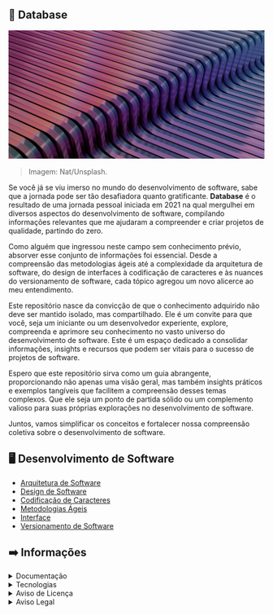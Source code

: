 ## :brain: Database

![](https://github.com/2uj1m28ohz/Database/blob/main/Intro.png)
> Imagem: Nat/Unsplash.

Se você já se viu imerso no mundo do desenvolvimento de software, sabe que a jornada pode ser tão desafiadora quanto gratificante. **Database** é o resultado de uma jornada pessoal iniciada em 2021 na qual mergulhei em diversos aspectos do desenvolvimento de software, compilando informações relevantes que me ajudaram a compreender e criar projetos de qualidade, partindo do zero.

Como alguém que ingressou neste campo sem conhecimento prévio, absorver esse conjunto de informações foi essencial. Desde a compreensão das metodologias ágeis até a complexidade da arquitetura de software, do design de interfaces à codificação de caracteres e às nuances do versionamento de software, cada tópico agregou um novo alicerce ao meu entendimento.

Este repositório nasce da convicção de que o conhecimento adquirido não deve ser mantido isolado, mas compartilhado. Ele é um convite para que você, seja um iniciante ou um desenvolvedor experiente, explore, compreenda e aprimore seu conhecimento no vasto universo do desenvolvimento de software. Este é um espaço dedicado a consolidar informações, insights e recursos que podem ser vitais para o sucesso de projetos de software.

Espero que este repositório sirva como um guia abrangente, proporcionando não apenas uma visão geral, mas também insights práticos e exemplos tangíveis que facilitem a compreensão desses temas complexos. Que ele seja um ponto de partida sólido ou um complemento valioso para suas próprias explorações no desenvolvimento de software.

Juntos, vamos simplificar os conceitos e fortalecer nossa compreensão coletiva sobre o desenvolvimento de software.

## :desktop_computer: Desenvolvimento de Software
- [Arquitetura de Software](https://github.com/2uj1m28ohz/Database/blob/main/Development/SoftwareArchitecture.md)
- [Design de Software](https://github.com/2uj1m28ohz/Database/blob/main/Development/SoftwareDesign.md)
- [Codificação de Caracteres](https://github.com/2uj1m28ohz/Database/blob/main/Development/CharacterEncoding.md)
- [Metodologias Ágeis](https://github.com/2uj1m28ohz/Database/blob/main/Development/AgileMethodologies.md)
- [Interface](https://github.com/2uj1m28ohz/Database/blob/main/Development/Interface.md)
- [Versionamento de Software](https://github.com/2uj1m28ohz/Database/blob/main/Development/SoftwareVersioning.md)

## :arrow_right: Informações

<details>
<summary>Documentação</summary>

- [Licença de Conteúdo](https://github.com/2uj1m28ohz/Database/blob/main/LICENSE)

</details>

<details>
<summary>Tecnologias</summary>

- [GIMP](https://gimp.org)
- [Unsplash](https://unsplash.com)
- [ChatGPT](https://chat.openai.com)

</details>

<details>
<summary>Aviso de Licença</summary>

As imagens contidas neste repositório tem suas versões originais vinculadas às licenças [Unsplash](https://unsplash.com/license) e/ou [Pexels](https://pexels.com/license). Verifique os termos das licenças no site das plataformas.

</details>

<details>
<summary>Aviso Legal</summary>

Todas as outras marcas mencionadas são de propriedade de seus respectivos proprietários.

</details>
